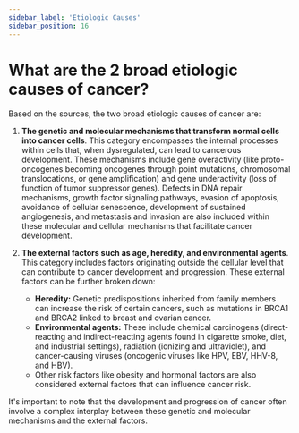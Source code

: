 ```yaml
---
sidebar_label: 'Etiologic Causes'
sidebar_position: 16
---
```

# What are the 2 broad etiologic causes of cancer?

Based on the sources, the two broad etiologic causes of cancer are:

1.  **The genetic and molecular mechanisms that transform normal cells into cancer cells**. This category encompasses the internal processes within cells that, when dysregulated, can lead to cancerous development. These mechanisms include gene overactivity (like proto-oncogenes becoming oncogenes through point mutations, chromosomal translocations, or gene amplification) and gene underactivity (loss of function of tumor suppressor genes). Defects in DNA repair mechanisms, growth factor signaling pathways, evasion of apoptosis, avoidance of cellular senescence, development of sustained angiogenesis, and metastasis and invasion are also included within these molecular and cellular mechanisms that facilitate cancer development.

2.  **The external factors such as age, heredity, and environmental agents**. This category includes factors originating outside the cellular level that can contribute to cancer development and progression. These external factors can be further broken down:
    *   **Heredity:** Genetic predispositions inherited from family members can increase the risk of certain cancers, such as mutations in BRCA1 and BRCA2 linked to breast and ovarian cancer.
    *   **Environmental agents:** These include chemical carcinogens (direct-reacting and indirect-reacting agents found in cigarette smoke, diet, and industrial settings), radiation (ionizing and ultraviolet), and cancer-causing viruses (oncogenic viruses like HPV, EBV, HHV-8, and HBV).
    *   Other risk factors like obesity and hormonal factors are also considered external factors that can influence cancer risk.

It's important to note that the development and progression of cancer often involve a complex interplay between these genetic and molecular mechanisms and the external factors.